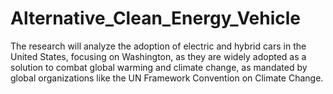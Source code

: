 # Alternative_Clean_Energy_Vehicle
The research will analyze the adoption of electric and hybrid cars in the United States, focusing on Washington, as they are widely adopted as a solution to combat global warming and climate change, as mandated by global organizations like the UN Framework Convention on Climate Change.
